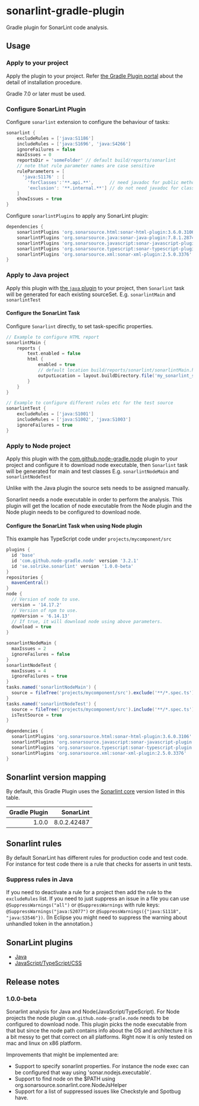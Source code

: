 # sonarlint-gradle-plugin
Gradle plugin for SonarLint code analysis.


## Usage

### Apply to your project

Apply the plugin to your project.
Refer [the Gradle Plugin portal](https://plugins.gradle.org/plugin/se.solrike.sonarlint) about the detail of installation procedure.

Gradle 7.0 or later must be used.

### Configure SonarLint Plugin

Configure `sonarlint` extension to configure the behaviour of tasks:

```groovy
sonarlint {
    excludeRules = ['java:S1186']
    includeRules = ['java:S1696', 'java:S4266']
    ignoreFailures = false
    maxIssues = 0
    reportsDir = 'someFolder' // default build/reports/sonarlint
    // note that rule parameter names are case sensitive
    ruleParameters = [
      'java:S1176' : [
        'forClasses':'**.api.**',      // need javadoc for public methods in package matching 'api'
        'exclusion': '**.internal.**'] // do not need javadoc for classes under 'internal'
    ]
    showIssues = true
}
```

Configure `sonarlintPlugins` to apply any SonarLint plugin:

```groovy
dependencies {
    sonarlintPlugins 'org.sonarsource.html:sonar-html-plugin:3.6.0.3106'
    sonarlintPlugins 'org.sonarsource.java:sonar-java-plugin:7.8.1.28740'
    sonarlintPlugins 'org.sonarsource.javascript:sonar-javascript-plugin:8.8.0.17228' // both JS and TS
    sonarlintPlugins 'org.sonarsource.typescript:sonar-typescript-plugin:2.1.0.4359'
    sonarlintPlugins 'org.sonarsource.xml:sonar-xml-plugin:2.5.0.3376'
}
```

### Apply to Java project

Apply this plugin with [the `java` plugin](https://docs.gradle.org/current/userguide/java_plugin.html) to your project,
then `Sonarlint` task will be generated for each existing sourceSet. E.g. `sonarlintMain` and `sonarlintTest`


#### Configure the SonarLint Task

Configure `Sonarlint` directly, to set task-specific properties.

```groovy
// Example to configure HTML report
sonarlintMain {
    reports {
        text.enabled = false
        html {
            enabled = true
            // default location build/reports/sonarlint/sonarlintMain.html
            outputLocation = layout.buildDirectory.file('my_sonarlint_super_report.html')
        }
    }
}
```
```groovy
// Example to configure different rules etc for the test source
sonarlintTest {
    excludeRules = ['java:S1001']
    includeRules = ['java:S1002', 'java:S1003']
    ignoreFailures = true
}
```



### Apply to Node project

Apply this plugin with the [com.github.node-gradle.node](https://plugins.gradle.org/plugin/com.github.node-gradle.node) plugin to your project and configure it to download node executable,
then `Sonarlint` task will be generated for main and test classes E.g. `sonarlintNodeMain` and `sonarlintNodeTest`

Unlike with the Java plugin the source sets needs to be assigned manually.

Sonarlint needs a node executable in order to perform the analysis. This plugin will get the location of node executable from the Node plugin and the Node plugin needs to be configured to download node.

#### Configure the SonarLint Task when using Node plugin

This example has TypeScript code under `projects/mycomponent/src`

```groovy
plugins {
  id 'base'
  id 'com.github.node-gradle.node' version '3.2.1'
  id 'se.solrike.sonarlint' version '1.0.0-beta'
}
repositories {
  mavenCentral()
}
node {
  // Version of node to use.
  version = '14.17.2'
  // Version of npm to use.
  npmVersion = '6.14.13'
  // If true, it will download node using above parameters.
  download = true
}

sonarlintNodeMain {
  maxIssues = 2
  ignoreFailures = false
}
sonarlintNodeTest {
  maxIssues = 4
  ignoreFailures = true
}
tasks.named('sonarlintNodeMain') {
  source = fileTree('projects/mycomponent/src').exclude('**/*.spec.ts')
}
tasks.named('sonarlintNodeTest') {
  source = fileTree('projects/mycomponent/src').include('**/*.spec.ts')
  isTestSource = true
}

dependencies {
  sonarlintPlugins 'org.sonarsource.html:sonar-html-plugin:3.6.0.3106'
  sonarlintPlugins 'org.sonarsource.javascript:sonar-javascript-plugin:8.8.0.17228' // both JS and TS
  sonarlintPlugins 'org.sonarsource.typescript:sonar-typescript-plugin:2.1.0.4359'
  sonarlintPlugins 'org.sonarsource.xml:sonar-xml-plugin:2.5.0.3376'
}
```



## Sonarlint version mapping

By default, this Gradle Plugin uses the [Sonarlint core](https://github.com/SonarSource/sonarlint-core) version listed in this table.



|Gradle Plugin|SonarLint|
|-----:|-----:|
| 1.0.0| 8.0.2.42487|


## Sonarlint rules

By default SonarLint has different rules for production code and test code. For instance for test code there is a rule that checks for asserts in unit tests.

### Suppress rules in Java
If you need to deactivate a rule for a project then add the rule to the `excludeRules` list.
If you need to just suppress an issue in a file you can use `@SuppressWarnings("all")` or `@SuppressWarnings` with rule keys: `@SuppressWarnings("java:S2077")` or `@SuppressWarnings({"java:S1118", "java:S3546"})`.
(In Eclipse you might need to suppress the warning about unhandled token in the annotation.)

## SonarLint plugins
* [Java](https://github.com/SonarSource/sonar-java/blob/master/sonar-java-plugin/src/main/resources/static/documentation.md)
* [JavaScript/TypeScript/CSS](https://github.com/SonarSource/SonarJS/blob/master/sonar-javascript-plugin/src/main/resources/static/documentation.md)


## Release notes

### 1.0.0-beta
Sonarlint analysis for Java and Node(JavaScript/TypeScript).
For Node projects the node plugin `com.github.node-gradle.node` needs to be configured to download node.
This plugin picks the node executable from that but since the node path contains info about the OS and architecture it is a bit messy to get that correct on all platforms. Right now it is only tested on mac and linux on x86 platform.

Improvements that might be implemented are:
* Support to specify sonarlint properties. For instance the node exec can be configured that way using 'sonar.nodejs.executable'.
* Support to find node on the $PATH using org.sonarsource.sonarlint.core.NodeJsHelper
* Support for a list of suppressed issues like Checkstyle and Spotbug have.

